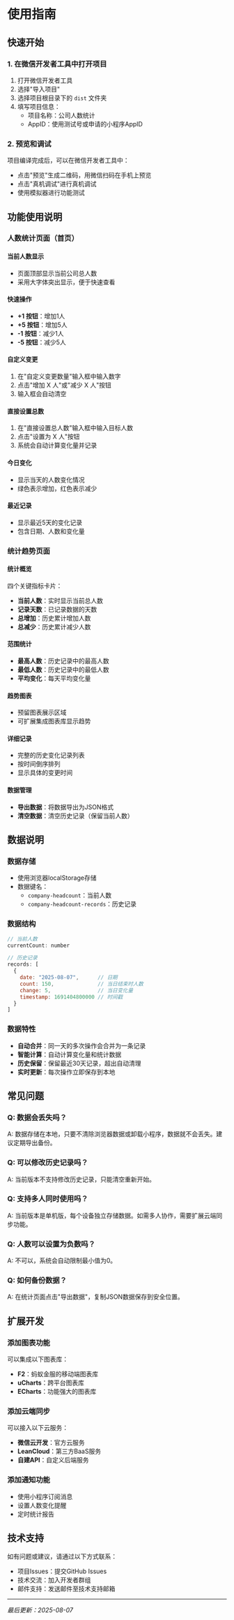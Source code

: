 # 使用指南

## 快速开始

### 1. 在微信开发者工具中打开项目

1. 打开微信开发者工具
2. 选择"导入项目"
3. 选择项目根目录下的 `dist` 文件夹
4. 填写项目信息：
   - 项目名称：公司人数统计
   - AppID：使用测试号或申请的小程序AppID

### 2. 预览和调试

项目编译完成后，可以在微信开发者工具中：
- 点击"预览"生成二维码，用微信扫码在手机上预览
- 点击"真机调试"进行真机调试
- 使用模拟器进行功能测试

## 功能使用说明

### 人数统计页面（首页）

#### 当前人数显示
- 页面顶部显示当前公司总人数
- 采用大字体突出显示，便于快速查看

#### 快速操作
- **+1 按钮**：增加1人
- **+5 按钮**：增加5人  
- **-1 按钮**：减少1人
- **-5 按钮**：减少5人

#### 自定义变更
1. 在"自定义变更数量"输入框中输入数字
2. 点击"增加 X 人"或"减少 X 人"按钮
3. 输入框会自动清空

#### 直接设置总数
1. 在"直接设置总人数"输入框中输入目标人数
2. 点击"设置为 X 人"按钮
3. 系统会自动计算变化量并记录

#### 今日变化
- 显示当天的人数变化情况
- 绿色表示增加，红色表示减少

#### 最近记录
- 显示最近5天的变化记录
- 包含日期、人数和变化量

### 统计趋势页面

#### 统计概览
四个关键指标卡片：
- **当前人数**：实时显示当前总人数
- **记录天数**：已记录数据的天数
- **总增加**：历史累计增加人数
- **总减少**：历史累计减少人数

#### 范围统计
- **最高人数**：历史记录中的最高人数
- **最低人数**：历史记录中的最低人数  
- **平均变化**：每天平均变化量

#### 趋势图表
- 预留图表展示区域
- 可扩展集成图表库显示趋势

#### 详细记录
- 完整的历史变化记录列表
- 按时间倒序排列
- 显示具体的变更时间

#### 数据管理
- **导出数据**：将数据导出为JSON格式
- **清空数据**：清空历史记录（保留当前人数）

## 数据说明

### 数据存储
- 使用浏览器localStorage存储
- 数据键名：
  - `company-headcount`：当前人数
  - `company-headcount-records`：历史记录

### 数据结构
```javascript
// 当前人数
currentCount: number

// 历史记录
records: [
  {
    date: "2025-08-07",      // 日期
    count: 150,              // 当日结束时人数
    change: 5,               // 当日变化量
    timestamp: 1691404800000 // 时间戳
  }
]
```

### 数据特性
- **自动合并**：同一天的多次操作会合并为一条记录
- **智能计算**：自动计算变化量和统计数据
- **历史保留**：保留最近30天记录，超出自动清理
- **实时更新**：每次操作立即保存到本地

## 常见问题

### Q: 数据会丢失吗？
A: 数据存储在本地，只要不清除浏览器数据或卸载小程序，数据就不会丢失。建议定期导出备份。

### Q: 可以修改历史记录吗？
A: 当前版本不支持修改历史记录，只能清空重新开始。

### Q: 支持多人同时使用吗？
A: 当前版本是单机版，每个设备独立存储数据。如需多人协作，需要扩展云端同步功能。

### Q: 人数可以设置为负数吗？
A: 不可以，系统会自动限制最小值为0。

### Q: 如何备份数据？
A: 在统计页面点击"导出数据"，复制JSON数据保存到安全位置。

## 扩展开发

### 添加图表功能
可以集成以下图表库：
- **F2**：蚂蚁金服的移动端图表库
- **uCharts**：跨平台图表库
- **ECharts**：功能强大的图表库

### 添加云端同步
可以接入以下云服务：
- **微信云开发**：官方云服务
- **LeanCloud**：第三方BaaS服务
- **自建API**：自定义后端服务

### 添加通知功能
- 使用小程序订阅消息
- 设置人数变化提醒
- 定时统计报告

## 技术支持

如有问题或建议，请通过以下方式联系：
- 项目Issues：提交GitHub Issues
- 技术交流：加入开发者群组
- 邮件支持：发送邮件至技术支持邮箱

---

*最后更新：2025-08-07*
